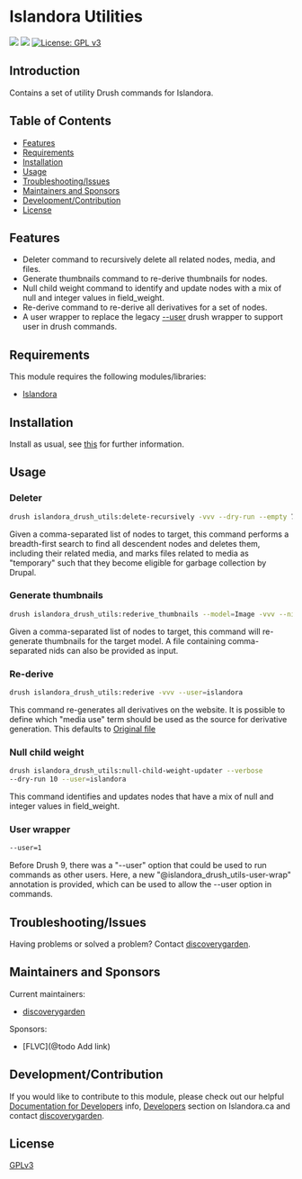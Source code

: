 # Islandora Utilities

![](https://github.com/discoverygarden/islandora_drush_utils/actions/workflows/auto-lint.yml/badge.svg)
![](https://github.com/discoverygarden/islandora_drush_utils/actions/workflows/auto-semver.yml/badge.svg)
[![License: GPL v3](https://img.shields.io/badge/License-GPLv3-blue.svg)](https://www.gnu.org/licenses/gpl-3.0)

## Introduction

Contains a set of utility Drush commands for Islandora.

## Table of Contents

* [Features](#features)
* [Requirements](#requirements)
* [Installation](#installation)
* [Usage](#usage)
* [Troubleshooting/Issues](#troubleshootingissues)
* [Maintainers and Sponsors](#maintainers-and-sponsors)
* [Development/Contribution](#developmentcontribution)
* [License](#license)

## Features

- Deleter command to recursively delete all related nodes, media, and files.
- Generate thumbnails command to re-derive thumbnails for nodes.
- Null child weight command to identify and update nodes with a mix of null and integer values in field_weight.
- Re-derive command to re-derive all derivatives for a set of nodes.
- A user wrapper to replace the legacy [--user](https://github.com/drush-ops/drush/issues/3396) drush wrapper to support user in drush commands.

## Requirements

This module requires the following modules/libraries:

* [Islandora](https://github.com/Islandora/islandora)

## Installation

Install as usual, see
[this]( https://www.drupal.org/docs/extending-drupal/installing-modules) for
further information.

## Usage

### Deleter

```bash
drush islandora_drush_utils:delete-recursively -vvv --dry-run --empty 7,11 --user=islandora
```

Given a comma-separated list of nodes to target, this command performs a breadth-first search to find all descendent nodes and deletes them, including their related media, and marks files related to media as "temporary" such that they become eligible for garbage collection by Drupal.

### Generate thumbnails

```bash
drush islandora_drush_utils:rederive_thumbnails --model=Image -vvv --nids=7,11 --user=islandora
```

Given a comma-separated list of nodes to target, this command will re-generate thumbnails for the target model. A file containing comma-separated nids can also be provided as input.

### Re-derive

```bash
drush islandora_drush_utils:rederive -vvv --user=islandora
```

This command re-generates all derivatives on the website. It is possible to define which "media use" term should be used as the source for derivative generation. This defaults to [Original file](http://pcdm.org/use#OriginalFile)

### Null child weight

```bash
drush islandora_drush_utils:null-child-weight-updater --verbose
--dry-run 10 --user=islandora
```

This command identifies and updates nodes that have a mix of null and integer values in field_weight.

### User wrapper

```bash
--user=1
```

Before Drush 9, there was a "--user" option that could be used to run commands as other users. Here, a new  "@islandora_drush_utils-user-wrap" annotation is provided, which can be used to allow the --user option in commands.

## Troubleshooting/Issues

Having problems or solved a problem? Contact [discoverygarden](http://support.discoverygarden.ca).

## Maintainers and Sponsors

Current maintainers:

* [discoverygarden](http://www.discoverygarden.ca)

Sponsors:

* [FLVC](@todo Add link)

## Development/Contribution

If you would like to contribute to this module, please check out our helpful
[Documentation for Developers](https://github.com/Islandora/islandora/wiki#wiki-documentation-for-developers)
info, [Developers](http://islandora.ca/developers) section on Islandora.ca and
contact [discoverygarden](http://www.discoverygarden.ca).

## License

[GPLv3](http://www.gnu.org/licenses/gpl-3.0.txt)
